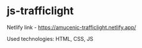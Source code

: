 # js-trafficlight

Netlify link - https://amucenic-trafficlight.netlify.app/

Used technologies: HTML, CSS, JS
